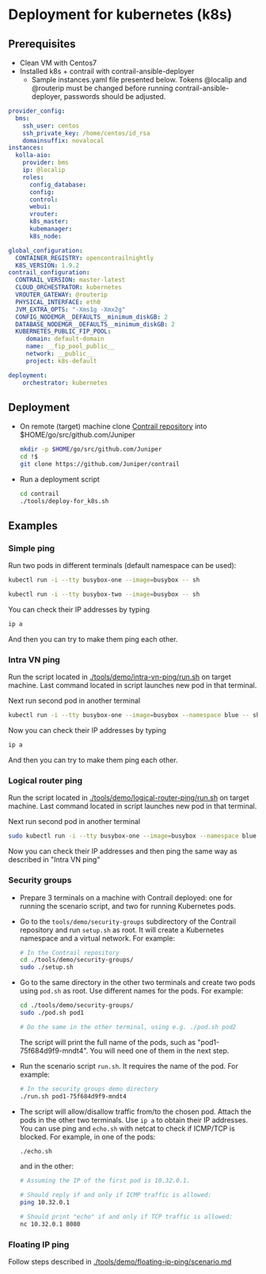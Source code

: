 # Deployment for kubernetes (k8s)

## Prerequisites

- Clean VM with Centos7
- Installed k8s + contrail with contrail-ansible-deployer
  - Sample instances.yaml file presented below. Tokens @localip and @routerip must be changed before running contrail-ansible-deployer, passwords should be adjusted.

```yaml
provider_config:
  bms:
    ssh_user: centos
    ssh_private_key: /home/centos/id_rsa
    domainsuffix: novalocal
instances:
  kolla-aio:
    provider: bms
    ip: @localip
    roles:
      config_database:
      config:
      control:
      webui:
      vrouter:
      k8s_master:
      kubemanager:
      k8s_node:

global_configuration:
  CONTAINER_REGISTRY: opencontrailnightly
  K8S_VERSION: 1.9.2
contrail_configuration:
  CONTRAIL_VERSION: master-latest
  CLOUD_ORCHESTRATOR: kubernetes
  VROUTER_GATEWAY: @routerip
  PHYSICAL_INTERFACE: eth0
  JVM_EXTRA_OPTS: "-Xms1g -Xmx2g"
  CONFIG_NODEMGR__DEFAULTS__minimum_diskGB: 2
  DATABASE_NODEMGR__DEFAULTS__minimum_diskGB: 2
  KUBERNETES_PUBLIC_FIP_POOL:
     domain: default-domain
     name: __fip_pool_public__
     network: __public__
     project: k8s-default

deployment:
    orchestrator: kubernetes
```

## Deployment

- On remote (target) machine clone [Contrail repository](https://github.com/Juniper/contrail) into $HOME/go/src/github.com/Juniper

  ```bash
  mkdir -p $HOME/go/src/github.com/Juniper
  cd !$
  git clone https://github.com/Juniper/contrail
  ```

- Run a deployment script

  ```bash
  cd contrail
  ./tools/deploy-for_k8s.sh
  ```

## Examples

### Simple ping

Run two pods in different terminals (default namespace can be used):

```bash
kubectl run -i --tty busybox-one --image=busybox -- sh
```

```bash
kubectl run -i --tty busybox-two --image=busybox -- sh
```

You can check their IP addresses by typing
```bash
ip a
```

And then you can try to make them ping each other.

### Intra VN ping

Run the script located in [./tools/demo/intra-vn-ping/run.sh](../tools/demo/intra-vn-ping/run.sh)
on target machine. Last command located in script launches new pod in that terminal.

Next run second pod in another terminal

```bash
kubectl run -i --tty busybox-one --image=busybox --namespace blue -- sh
```

Now you can check their IP addresses by typing

```bash
ip a
```

And then you can try to make them ping each other.

### Logical router ping

Run the script located in [./tools/demo/logical-router-ping/run.sh](../tools/demo/logical-router-ping/run.sh)
on target machine. Last command located in script launches new pod in that terminal.

Next run second pod in another terminal

```bash
sudo kubectl run -i --tty busybox-one --image=busybox --namespace blue -- sh
```

Now you can check their IP addresses and then ping the same way
as described in "Intra VN ping"

### Security groups

- Prepare 3 terminals on a machine with Contrail deployed: one for running the scenario script, and two for running Kubernetes pods.
- Go to the `tools/demo/security-groups` subdirectory of the Contrail repository and run `setup.sh` as root.
  It will create a Kubernetes namespace and a virtual network. For example:

  ```bash
  # In the Contrail repository
  cd ./tools/demo/security-groups/
  sudo ./setup.sh
  ```

- Go to the same directory in the other two terminals and create two pods using `pod.sh` as root. Use different names for the pods. For example:

  ```bash
  cd ./tools/demo/security-groups/
  sudo ./pod.sh pod1

  # Do the same in the other terminal, using e.g. ./pod.sh pod2
  ```

  The script will print the full name of the pods, such as "pod1-75f684d9f9-mndt4". You will need one of them in the next step.

- Run the scenario script `run.sh`. It requires the name of the pod. For example:

  ```bash
  # In the security groups demo directory
  ./run.sh pod1-75f684d9f9-mndt4
  ```

- The script will allow/disallow traffic from/to the chosen pod. Attach the pods in the other two terminals. Use `ip a` to obtain their IP addresses.
  You can use ping and `echo.sh` with netcat to check if ICMP/TCP is blocked. For example, in one of the pods:

  ```bash
  ./echo.sh
  ```

  and in the other:

  ```bash
  # Assuming the IP of the first pod is 10.32.0.1.

  # Should reply if and only if ICMP traffic is allowed:
  ping 10.32.0.1

  # Should print "echo" if and only if TCP traffic is allowed:
  nc 10.32.0.1 8080
  ```

### Floating IP ping

Follow steps described in [./tools/demo/floating-ip-ping/scenario.md](../tools/demo/floating-ip-ping/scenario.md)
